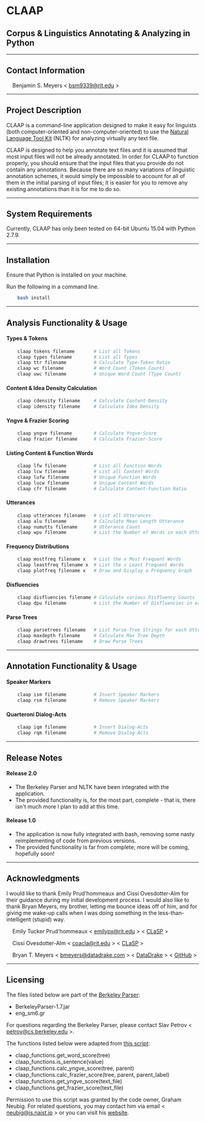 # CLAAP
## Corpus & Linguistics Annotating & Analyzing in Python

- - - -
## Contact Information
&nbsp;&nbsp;&nbsp;&nbsp;Benjamin S. Meyers < <bsm9339@rit.edu> >

- - - -
## Project Description
CLAAP is a command-line application designed to make it easy for linguists (both computer-oriented and non-computer-oriented) to use the [Natural Language Tool Kit](http://www.nltk.org/) (NLTK) for analyzing virtually any text file.

CLAAP is designed to help you annotate text files and it is assumed that most input files will not be already annotated. In order for CLAAP to function properly, you should ensure that the input files that you provide do not contain any annotations. Because there are so many variations of linguistic annotation schemes, it would simply be impossible to account for all of them in the initial parsing of input files; it is easier for you to remove any existing annotations than it is for me to do so.

- - - -
## System Requirements
Currently, CLAAP has only been tested on 64-bit Ubuntu 15.04 with Python 2.7.9. 

- - - -
## Installation
Ensure that Python is installed on your machine.

Run the following in a command line.
``` bash    
    bash install
```

- - - -
## Analysis Functionality \& Usage
#### Types \& Tokens
```bash
    claap tokens filename       # List all Tokens
    claap types filename        # List all Types
    claap ttr filename          # Calculate Type-Token Ratio
    claap wc filename           # Word Count (Token Count)
    claap uwc filename          # Unique Word Count (Type Count)
```
#### Content \& Idea Density Calculation
```bash
    claap cdensity filename     # Calculate Content-Density
    claap idensity filename     # Calculate Idea Density
```
#### Yngve \& Frazier Scoring
```bash
    claap yngve filename        # Calculate Yngve-Score
    claap frazier filename      # Calculate Frazier-Score
```
#### Listing Content \& Function Words
```bash
    claap lfw filename          # List all Function Words
    claap lcw filename          # List all Content Words
    claap lufw filename         # Unique Function Words
    claap lucw filename         # Unique Content Words
    claap cfr filename          # Calculate Content-Function Ratio
```
#### Utterances
```bash
    claap utterances filename   # List all Utterances
    claap alu filename          # Calculate Mean Length Utterance
    claap numutts filename      # Utterance Count
    claap wpu filename          # List the Number of Words in each Utterance
```
#### Frequency Distributions
```bash
    claap mostfreq filename x   # List the x Most Frequent Words
    claap leastfreq filename x  # List the x Least Frequent Words
    claap plotfreq filename x   # Draw and Display a Frequency Graph
```
#### Disfluencies
```bash
    claap disfluencies filename # Calculate various Disfluency Counts
    claap dpu filename          # List the Number of Disfluencies in each Utterance
```
#### Parse Trees
```bash
    claap parsetrees filename   # List Parse-Tree Strings for each Utterance
    claap maxdepth filename     # Calculate Max Tree Depth
    claap drawtrees filename    # Draw Parse Trees
```

- - - -
## Annotation Functionality \& Usage
#### Speaker Markers
```bash
    claap ism filename          # Insert Speaker Markers
    claap rsm filename          # Remove Speaker Markers
```
#### Quarteroni Dialog-Acts
```bash
    claap iqm filename          # Insert Dialog-Acts
    claap rqm filename          # Remove Dialog-Acts
```

- - - -
## Release Notes
#### Release 2.0
* The Berkeley Parser and NLTK have been integrated with the application.
* The provided functionality is, for the most part, complete - that is, there isn't much more I plan to add at this time.

#### Release 1.0
* The application is now fully integrated with bash, removing some nasty reimplementing of code from previous versions.
* The provided functionality is far from complete; more will be coming, hopefully soon!

- - - -
## Acknowledgments
I would like to thank Emily Prud'hommeaux and Cissi Ovesdotter-Alm for their guidance during my initial development process. I would also like to thank Bryan Meyers, my brother, letting me bounce ideas off of him, and for giving me wake-up calls when I was doing something in the less-than-intelligent (stupid) way.

&nbsp;&nbsp;&nbsp;&nbsp;Emily Tucker Prud'hommeaux < <emilypx@rit.edu> > < [CLaSP](http://www.rit.edu/clasp/people.html) >

&nbsp;&nbsp;&nbsp;&nbsp;Cissi Ovesdotter-Alm < <coacla@rit.edu> > < [CLaSP](http://www.rit.edu/clasp/people.html) >

&nbsp;&nbsp;&nbsp;&nbsp;Bryan T. Meyers < <bmeyers@datadrake.com> > < [DataDrake](http://www.datadrake.com/) > < 
[GitHub](https://github.com/DataDrake) >

- - - -
## Licensing
The files listed below are part of the [Berkeley Parser](https://github.com/slavpetrov/berkeleyparser):
* BerkeleyParser-1.7.jar
* eng_sm6.gr

For questions regarding the Berkeley Parser, please contact Slav Petrov < <petrov@cs.berkeley.edu> >.

The functions listed below were adapted from [this script](https://github.com/neubig/util-scripts/blob/96c91e43b650136bb88bbb087edb1d31b65d389f/syntactic-complexity.py):
* claap_functions.get_word_score(tree)
* claap_functions.is_sentence(value)
* claap_functions.calc_yngve_score(tree, parent)
* claap_functions.calc_frazier_score(tree, parent, parent_label)
* claap_functions.get_yngve_score(text_file)
* claap_functions.get_frazier_score(text_file)

Permission to use this script was granted by the code owner, Graham Neubig. For related questions, you may contact 
him via email < <neubig@is.naist.jp> > or you can visit his [website](http://www.phontron.com/index.php).
